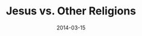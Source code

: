 ---
layout: message
category: message
series: "Heavyweights 2"
title: "Jesus vs. Other Religions"
date: 2014-03-15
program-description: "Program&#58; WK 6 Heavyweights 2"
program: "http://www.crossroads.net/players/media/hq/03_15-16_14Program_LO.pdf"
program-title: "Jesus vs. Other Religions"
video-description: "Aren’t all religions basically the same?"
video-title: "Jesus vs. Other Religions"
video: "https://s3.amazonaws.com/crossroadsvideomessages/heavyweights2_wk6.mp4"
video-poster: "https://www.crossroads.net/uploadedfiles/heavyweights2_wk6_still.jpg"
audio-description: "Aren’t all religions basically the same?"
audio: "http://www.crossroads.net/players/media/hq/heavyweights2_wk6.mp3"
audio-title: "Jesus vs. Other Religions"
audio-duration: "&#58;"
---